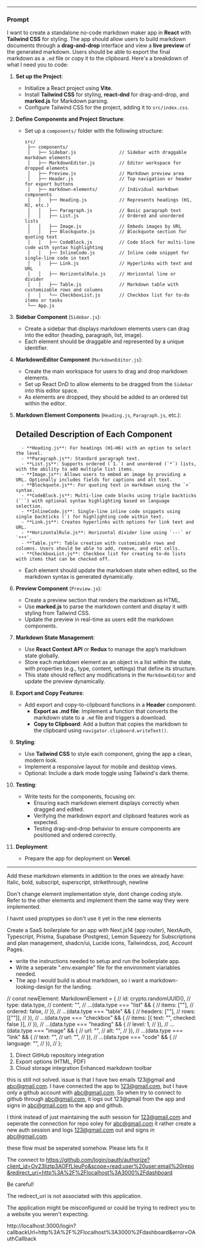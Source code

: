 
---

### Prompt

I want to create a standalone no-code markdown maker app in **React** with **Tailwind CSS** for styling. The app should allow users to build markdown documents through a **drag-and-drop** interface and view a **live preview** of the generated markdown. Users should be able to export the final markdown as a `.md` file or copy it to the clipboard. Here's a breakdown of what I need you to code:

1. **Set up the Project**:
   - Initialize a React project using **Vite**.
   - Install **Tailwind CSS** for styling, **react-dnd** for drag-and-drop, and **marked.js** for Markdown parsing.
   - Configure Tailwind CSS for the project, adding it to `src/index.css`.

2. **Define Components and Project Structure**:
   - Set up a `components/` folder with the following structure:
     ```
     src/
      ├── components/
      │   ├── Sidebar.js                // Sidebar with draggable markdown elements
      │   ├── MarkdownEditor.js         // Editor workspace for dropped elements
      │   ├── Preview.js                // Markdown preview area
      │   ├── Header.js                 // Top navigation or header for export buttons
      │   ├── markdown-elements/        // Individual markdown components
      │   │   ├── Heading.js            // Represents headings (H1, H2, etc.)
      │   │   ├── Paragraph.js          // Basic paragraph text
      │   │   ├── List.js               // Ordered and unordered lists
      │   │   ├── Image.js              // Embeds images by URL
      │   │   ├── Blockquote.js         // Blockquote section for quoting text
      │   │   ├── CodeBlock.js          // Code block for multi-line code with syntax highlighting
      │   │   ├── InlineCode.js         // Inline code snippet for single-line code in text
      │   │   ├── Link.js               // Hyperlinks with text and URL
      │   │   ├── HorizontalRule.js     // Horizontal line or divider
      │   │   ├── Table.js              // Markdown table with customizable rows and columns
      │   │   └── CheckboxList.js       // Checkbox list for to-do items or tasks
      └── App.js

     ```

3. **Sidebar Component** (`Sidebar.js`):
   - Create a sidebar that displays markdown elements users can drag into the editor (heading, paragraph, list, image).
   - Each element should be draggable and represented by a unique identifier.

4. **MarkdownEditor Component** (`MarkdownEditor.js`):
   - Create the main workspace for users to drag and drop markdown elements.
   - Set up React DnD to allow elements to be dragged from the `Sidebar` into this editor space.
   - As elements are dropped, they should be added to an ordered list within the editor.

5. **Markdown Element Components** (`Heading.js`, `Paragraph.js`, etc.):
   ## Detailed Description of Each Component
         - **Heading.js**: For headings (H1–H6) with an option to select the level.
         - **Paragraph.js**: Standard paragraph text.
         - **List.js**: Supports ordered (`1.`) and unordered (`*`) lists, with the ability to add multiple list items.
         - **Image.js**: Allows users to embed an image by providing a URL. Optionally includes fields for captions and alt text.
         - **Blockquote.js**: For quoting text in markdown using the `>` syntax.
         - **CodeBlock.js**: Multi-line code blocks using triple backticks (```) with optional syntax highlighting based on language selection.
         - **InlineCode.js**: Single-line inline code snippets using single backticks (`) for highlighting code within text.
         - **Link.js**: Creates hyperlinks with options for link text and URL.
         - **HorizontalRule.js**: Horizontal divider line using `---` or `***`.
         - **Table.js**: Table creation with customizable rows and columns. Users should be able to add, remove, and edit cells.
         - **CheckboxList.js**: Checkbox list for creating to-do lists with items that can be checked off.

   - Each element should update the markdown state when edited, so the markdown syntax is generated dynamically.

6. **Preview Component** (`Preview.js`):
   - Create a preview section that renders the markdown as HTML.
   - Use **marked.js** to parse the markdown content and display it with styling from Tailwind CSS.
   - Update the preview in real-time as users edit the markdown components.

7. **Markdown State Management**:
   - Use **React Context API** or **Redux** to manage the app’s markdown state globally.
   - Store each markdown element as an object in a list within the state, with properties (e.g., type, content, settings) that define its structure.
   - This state should reflect any modifications in the `MarkdownEditor` and update the preview dynamically.

8. **Export and Copy Features**:
   - Add export and copy-to-clipboard functions in a **Header** component:
     - **Export as .md file**: Implement a function that converts the markdown state to a `.md` file and triggers a download.
     - **Copy to Clipboard**: Add a button that copies the markdown to the clipboard using `navigator.clipboard.writeText()`.

9. **Styling**:
   - Use **Tailwind CSS** to style each component, giving the app a clean, modern look.
   - Implement a responsive layout for mobile and desktop views.
   - Optional: Include a dark mode toggle using Tailwind's dark theme.

10. **Testing**:
    - Write tests for the components, focusing on:
      - Ensuring each markdown element displays correctly when dragged and edited.
      - Verifying the markdown export and clipboard features work as expected.
      - Testing drag-and-drop behavior to ensure components are positioned and ordered correctly.

11. **Deployment**:
    - Prepare the app for deployment on **Vercel**.

---


Add these markdown elements in addition to the ones we already have:
Italic, bold, subscript, superscript, strikethrough, newline

Don't change element implementation style, dont change coding style. Refer to the other elements and implement them the same way they were implemented.

I havnt used proptypes so don't use it yet in the new elements




Create a SaaS boilerplate for an app with
Next.js14 (app router), NextAuth, Typescript, Prisma, Supabase (Postgres), Lemon Squeezy for Subscriptions and plan management, shadcn/ui, Lucide icons, Tailwindcss, zod, Account Pages.

- write the instructions needed to setup and run the boilerplate app.
- Write a seperate ".env.example" file for the environment viariables needed.
- The app I would build is about markdown, so i want a markdown-looking-design for the landing.

// const newElement: MarkdownElement = {
      //   id: crypto.randomUUID(),
      //   type: data.type,
      //   content: "",
      //   ...(data.type === "list" && {
      //     items: [""],
      //     ordered: false,
      //   }),
      //   ...(data.type === "table" && {
      //     headers: [""],
      //     rows: [[""]],
      //   }),
      //   ...(data.type === "checkbox" && {
      //     items: [{ text: "", checked: false }],
      //   }),
      //   ...(data.type === "heading" && {
      //     level: 1,
      //   }),
      //   ...(data.type === "image" && {
      //     url: "",
      //     alt: "",
      //   }),
      //   ...(data.type === "link" && {
      //     text: "",
      //     url: "",
      //   }),
      //   ...(data.type === "code" && {
      //     language: "",
      //   }),
      // };

1. Direct GitHub repository integration
2. Export options (HTML, PDF)
3. Cloud storage integration
Enhanced markdown toolbar



this is still not solved. issue is that I have two emails 123@gmail and abc@gmail.com. I have connected the app to 123@gmail.com, but I have only a github account with abc@gmail.com. So when try to connect to github through abc@gmail.com, it logs out 123@gmail from the app and signs in abc@gmail.com to the app and github.

I think instead of just maintaining the auth session for 123@gmail.com and seperate the connection for repo soley for abc@gmail.com it rather create a new auth session and logs 123@gmail.com out and signs in abc@gmail.com.

these flow must be seperated somehow. Please lets fix it



The connect to https://github.com/login/oauth/authorize?client_id=Ov23liztp3AOFfLIeuPo&scope=read:user%20user:email%20repo&redirect_uri=http%3A%2F%2Flocalhost%3A3000%2Fdashboard

Be careful!

The redirect_uri is not associated with this application.

The application might be misconfigured or could be trying to redirect you to a website you weren't expecting.


http://localhost:3000/login?callbackUrl=http%3A%2F%2Flocalhost%3A3000%2Fdashboard&error=OAuthCallback
